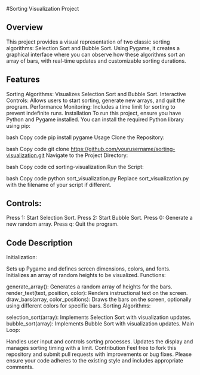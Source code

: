 #Sorting Visualization Project

## Overview
This project provides a visual representation of two classic sorting algorithms: Selection Sort and Bubble Sort. Using Pygame, it creates a graphical interface where you can observe how these algorithms sort an array of bars, with real-time updates and customizable sorting durations.

## Features
Sorting Algorithms: Visualizes Selection Sort and Bubble Sort.
Interactive Controls: Allows users to start sorting, generate new arrays, and quit the program.
Performance Monitoring: Includes a time limit for sorting to prevent indefinite runs.
Installation
To run this project, ensure you have Python and Pygame installed. You can install the required Python library using pip:

bash
Copy code
pip install pygame
Usage
Clone the Repository:

bash
Copy code
git clone https://github.com/yourusername/sorting-visualization.git
Navigate to the Project Directory:

bash
Copy code
cd sorting-visualization
Run the Script:

bash
Copy code
python sort_visualization.py
Replace sort_visualization.py with the filename of your script if different.

## Controls:

Press 1: Start Selection Sort.
Press 2: Start Bubble Sort.
Press 0: Generate a new random array.
Press q: Quit the program.

## Code Description
Initialization:

Sets up Pygame and defines screen dimensions, colors, and fonts.
Initializes an array of random heights to be visualized.
Functions:

generate_array(): Generates a random array of heights for the bars.
render_text(text, position, color): Renders instructional text on the screen.
draw_bars(array, color_positions): Draws the bars on the screen, optionally using different colors for specific bars.
Sorting Algorithms:

selection_sort(array): Implements Selection Sort with visualization updates.
bubble_sort(array): Implements Bubble Sort with visualization updates.
Main Loop:

Handles user input and controls sorting processes.
Updates the display and manages sorting timing with a limit.
Contribution
Feel free to fork this repository and submit pull requests with improvements or bug fixes. Please ensure your code adheres to the existing style and includes appropriate comments.
